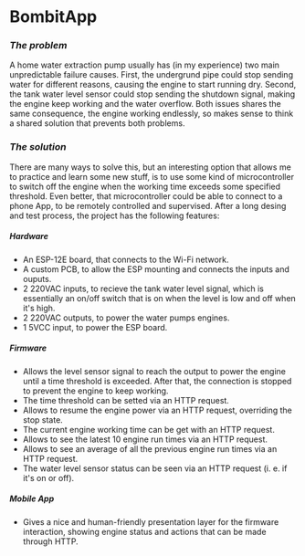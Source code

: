 # BombitApp

### *The problem*
A home water extraction pump usually has (in my experience) two main unpredictable failure causes. First, the undergrund pipe could stop sending water for different reasons, causing the engine to start running dry. Second, the tank water level sensor could stop sending the shutdown signal, making the engine keep working and the water overflow. Both issues shares the same consequence, the engine working endlessly, so makes sense to think a shared solution that prevents both problems.

### *The solution*
There are many ways to solve this, but an interesting option that allows me to practice and learn some new stuff, is to use some kind of microcontroller to switch off the engine when the working time exceeds some specified threshold. Even better, that microcontroller could be able to connect to a phone App, to be remotely controlled and supervised. After a long desing and test process, the project has the following features:

##### Hardware
- An ESP-12E board, that connects to the Wi-Fi network.
- A custom PCB, to allow the ESP mounting and connects the inputs and ouputs.
- 2 220VAC inputs, to recieve the tank water level signal, which is essentially an on/off switch that is on when the level is low and off when it's high.
- 2 220VAC outputs, to power the water pumps engines.
- 1 5VCC input, to power the ESP board.

##### Firmware
- Allows the level sensor signal to reach the output to power the engine until a time threshold is exceeded. After that, the connection is stopped to prevent the engine to keep working.
- The time threshold can be setted via an HTTP request.
- Allows to resume the engine power via an HTTP request, overriding the stop state.
- The current engine working time can be get with an HTTP request.
- Allows to see the latest 10 engine run times via an HTTP request.
- Allows to see an average of all the previous engine run times via an HTTP request.
- The water level sensor status can be seen via an HTTP request (i. e. if it's on or off).

##### Mobile App
- Gives a nice and human-friendly presentation layer for the firmware interaction, showing engine status and actions that can be made through HTTP.
